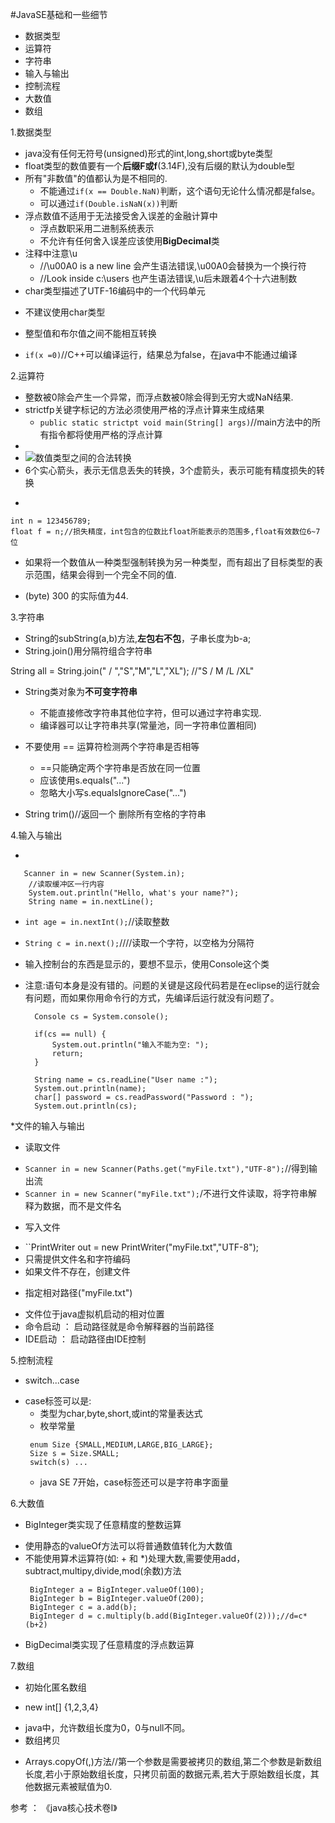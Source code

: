 #JavaSE基础和一些细节

* 数据类型
* 运算符
* 字符串
* 输入与输出
* 控制流程
* 大数值
* 数组


1.数据类型

* java没有任何无符号(unsigned)形式的int,long,short或byte类型
* float类型的数值要有一个**后缀F或f**(3.14F),没有后缀的默认为double型
* 所有"非数值"的值都认为是不相同的.
  + 不能通过``if(x == Double.NaN)``判断，这个语句无论什么情况都是false。
  + 可以通过``if(Double.isNaN(x))``判断
* 浮点数值不适用于无法接受舍入误差的金融计算中
  + 浮点数职采用二进制系统表示
  + 不允许有任何舍入误差应该使用**BigDecimal**类
* 注释中注意\u
  + //\u00A0 is a new line 会产生语法错误,\u00A0会替换为一个换行符
  + //Look inside c:\users 也产生语法错误,\u后未跟着4个十六进制数
* char类型描述了UTF-16编码中的一个代码单元
 + 不建议使用char类型
* 整型值和布尔值之间不能相互转换
 + ``if(x =0)``//C++可以编译运行，结果总为false，在java中不能通过编译

2.运算符

* 整数被0除会产生一个异常，而浮点数被0除会得到无穷大或NaN结果.
* strictfp关键字标记的方法必须使用严格的浮点计算来生成结果
  + ``public static strictpt void main(String[] args)``//main方法中的所有指令都将使用严格的浮点计算
* 
* ![数值类型之间的合法转换](http://img.blog.csdn.net/20171026231349804)
* 6个实心箭头，表示无信息丢失的转换，3个虚箭头，表示可能有精度损失的转换
 +  
>
	int n = 123456789;
	float f = n;//损失精度，int包含的位数比float所能表示的范围多,float有效数位6~7位


* 如果将一个数值从一种类型强制转换为另一种类型，而有超出了目标类型的表示范围，结果会得到一个完全不同的值.
 + (byte) 300 的实际值为44.

3.字符串

* String的subString(a,b)方法,**左包右不包**，子串长度为b-a;
* String.join()用分隔符组合字符串
>
  String all = String.join(" / ","S","M","L","XL");
  //"S / M /L /XL"


* String类对象为**不可变字符串**
  +  不能直接修改字符串其他位字符，但可以通过字符串实现.
  +  编译器可以让字符串共享(常量池，同一字符串位置相同)

* 不要使用 == 运算符检测两个字符串是否相等
  + ==只能确定两个字符串是否放在同一位置
  + 应该使用s.equals("...")
  + 忽略大小写s.equalsIgnoreCase("...")

* String trim()//返回一个 删除所有空格的字符串

4.输入与输出

*  
>        
       Scanner in = new Scanner(System.in);
		//读取缓冲区一行内容
		System.out.println("Hello, what's your name?");
		String name = in.nextLine();
>

* ``int age = in.nextInt();``//读取整数
* ``String c = in.next();``////读取一个字符，以空格为分隔符
* 输入控制台的东西是显示的，要想不显示，使用Console这个类
* 注意:语句本身是没有错的。问题的关键是这段代码若是在eclipse的运行就会有问题，而如果你用命令行的方式，先编译后运行就没有问题了。


		Console cs = System.console();
		
		if(cs == null) {
			System.out.println("输入不能为空: ");
			return;
		}
		
		String name = cs.readLine("User name :");
		System.out.println(name);
		char[] password = cs.readPassword("Password : ");
		System.out.println(cs);


*文件的输入与输出

* 读取文件
 + ``Scanner in = new Scanner(Paths.get("myFile.txt"),"UTF-8");``//得到输出流
 + ``Scanner in = new Scanner("myFile.txt");``/不进行文件读取，将字符串解释为数据，而不是文件名
* 写入文件
 + ``PrintWriter out = new PrintWriter("myFile.txt","UTF-8");
 + 只需提供文件名和字符编码
 + 如果文件不存在，创建文件
* 指定相对路径("myFile.txt")
 + 文件位于java虚拟机启动的相对位置
 + 命令启动 ： 启动路径就是命令解释器的当前路径
 + IDE启动 ： 启动路径由IDE控制

5.控制流程

* switch...case
 + case标签可以是:
   * 类型为char,byte,short,或int的常量表达式
   * 枚举常量  
    >
    	enum Size {SMALL,MEDIUM,LARGE,BIG_LARGE}; 
		Size s = Size.SMALL;
		switch(s) ...
	>
   * java SE 7开始，case标签还可以是字符串字面量

6.大数值

* BigInteger类实现了任意精度的整数运算
 + 使用静态的valueOf方法可以将普通数值转化为大数值
 + 不能使用算术运算符(如: + 和 *)处理大数,需要使用add，subtract,multipy,divide,mod(余数)方法
 	>
		BigInteger a = BigInteger.valueOf(100);
		BigInteger b = BigInteger.valueOf(200);
		BigInteger c = a.add(b);
		BigInteger d = c.multiply(b.add(BigInteger.valueOf(2)));//d=c*(b+2)
	>
* BigDecimal类实现了任意精度的浮点数运算

7.数组

* 初始化匿名数组
 + new int[] {1,2,3,4}
* java中，允许数组长度为0，0与null不同。
* 数组拷贝
 + Arrays.copyOf(,)方法//第一个参数是需要被拷贝的数组,第二个参数是新数组长度,若小于原始数组长度，只拷贝前面的数据元素,若大于原始数组长度，其他数据元素被赋值为0.


参考 ： 《java核心技术卷I》